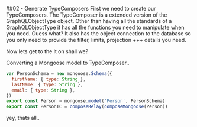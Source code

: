 ##02 - Generate TypeComposers
First we need to create our TypeComposers.
The TypeComposer is a extended version of the GraphQLObjectType object.
Other than having all the standards of a GraphQLObjectType it has all the functions you need to manipulate when you need. 
Guess what? It also has the object connection to the database so you only need to provide the filter, limits, projection +++ details you need.

Now lets get to the it on shall we?

Converting a Mongoose model to TypeComposer..
```js
var PersonSchema = new mongoose.Schema({
  firstName: { type: String },
  lastName: { type: String },
  email: { type: String },
})
export const Person = mongoose.model('Person', PersonSchema)
export const PersonTC = composeRelay(composeMongoose(Person))
```

yey, thats all..